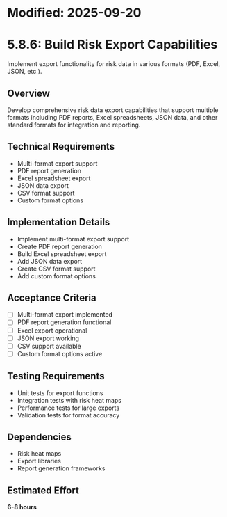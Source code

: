 # Modified: 2025-09-20

# 5.8.6: Build Risk Export Capabilities

Implement export functionality for risk data in various formats (PDF, Excel, JSON, etc.).

## Overview
Develop comprehensive risk data export capabilities that support multiple formats including PDF reports, Excel spreadsheets, JSON data, and other standard formats for integration and reporting.

## Technical Requirements
- Multi-format export support
- PDF report generation
- Excel spreadsheet export
- JSON data export
- CSV format support
- Custom format options

## Implementation Details
- Implement multi-format export support
- Create PDF report generation
- Build Excel spreadsheet export
- Add JSON data export
- Create CSV format support
- Add custom format options

## Acceptance Criteria
- [ ] Multi-format export implemented
- [ ] PDF report generation functional
- [ ] Excel export operational
- [ ] JSON export working
- [ ] CSV support available
- [ ] Custom format options active

## Testing Requirements
- Unit tests for export functions
- Integration tests with risk heat maps
- Performance tests for large exports
- Validation tests for format accuracy

## Dependencies
- Risk heat maps
- Export libraries
- Report generation frameworks

## Estimated Effort
**6-8 hours**
